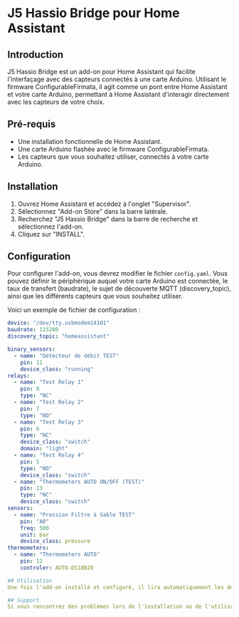 # J5 Hassio Bridge pour Home Assistant

## Introduction

J5 Hassio Bridge est un add-on pour Home Assistant qui facilite l'interfaçage avec des capteurs connectés à une carte Arduino. Utilisant le firmware ConfigurableFirmata, il agit comme un pont entre Home Assistant et votre carte Arduino, permettant à Home Assistant d'interagir directement avec les capteurs de votre choix.

## Pré-requis

- Une installation fonctionnelle de Home Assistant.
- Une carte Arduino flashée avec le firmware ConfigurableFirmata.
- Les capteurs que vous souhaitez utiliser, connectés à votre carte Arduino.

## Installation

1. Ouvrez Home Assistant et accédez à l'onglet "Supervisor".
2. Sélectionnez "Add-on Store" dans la barre latérale.
3. Recherchez "J5 Hassio Bridge" dans la barre de recherche et sélectionnez l'add-on.
4. Cliquez sur "INSTALL".

## Configuration

Pour configurer l'add-on, vous devrez modifier le fichier `config.yaml`. Vous pouvez définir le périphérique auquel votre carte Arduino est connectée, le taux de transfert (baudrate), le sujet de découverte MQTT (discovery_topic), ainsi que les différents capteurs que vous souhaitez utiliser.

Voici un exemple de fichier de configuration :

```yaml
device: "/dev/tty.usbmodem14101"
baudrate: 115200
discovery_topic: "homeassistant"

binary_sensors:
  - name: "Détecteur de débit TEST"
    pin: 11
    device_class: "running"
relays:
  - name: "Test Relay 1"
    pin: 8
    type: "NC"
  - name: "Test Relay 2"
    pin: 7
    type: "NO"
  - name: "Test Relay 3"
    pin: 6
    type: "NC"
    device_class: "switch"
    domain: "light"
  - name: "Test Relay 4"
    pin: 5
    type: "NO"
    device_class: "switch"
  - name: "Thermometers AUTO ON/OFF (TEST)"
    pin: 13
    type: "NC"
    device_class: "switch"
sensors:
  - name: "Pression Filtre à Sable TEST"
    pin: "A0"
    freq: 500
    unit: bar
    device_class: pressure
thermometers:
  - name: "Thermometers AUTO"
    pin: 12
    controler: AUTO-DS18B20

## Utilisation
Une fois l'add-on installé et configuré, il lira automatiquement les données des capteurs connectés à votre carte Arduino et les transmettra à Home Assistant via MQTT. Vous pourrez ensuite utiliser ces données dans vos tableaux de bord, vos automatisations, vos scénarios, etc. TEST"

## Support
Si vous rencontrez des problèmes lors de l'installation ou de l'utilisation de cet add-on, n'hésitez pas à demander de l'aide sur le forum de Home Assistant ou à ouvrir un ticket sur la page GitHub de l'add-on.
